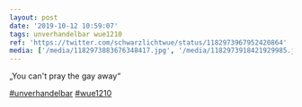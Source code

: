 ```yaml
---
layout: post
date: '2019-10-12 10:59:07'
tags: unverhandelbar wue1210
ref: 'https://twitter.com/schwarzlichtwue/status/1182973967952420864'
media: ['/media/1182973883676348417.jpg', '/media/1182973918421929985.jpg', '/media/1182973945965875200.jpg']
---
```

„You can't pray the gay away“

[#unverhandelbar](/t/unverhandelbar) [#wue1210](/t/wue1210) 